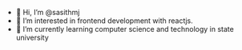 - 👋 Hi, I’m @sasithmj
- 👀 I’m interested in frontend development with reactjs.
- 🌱 I’m currently learning computer science and technology in state university


<!---
sasithmj/sasithmj is a ✨ special ✨ repository because its `README.md` (this file) appears on your GitHub profile.
You can click the Preview link to take a look at your changes.
--->
